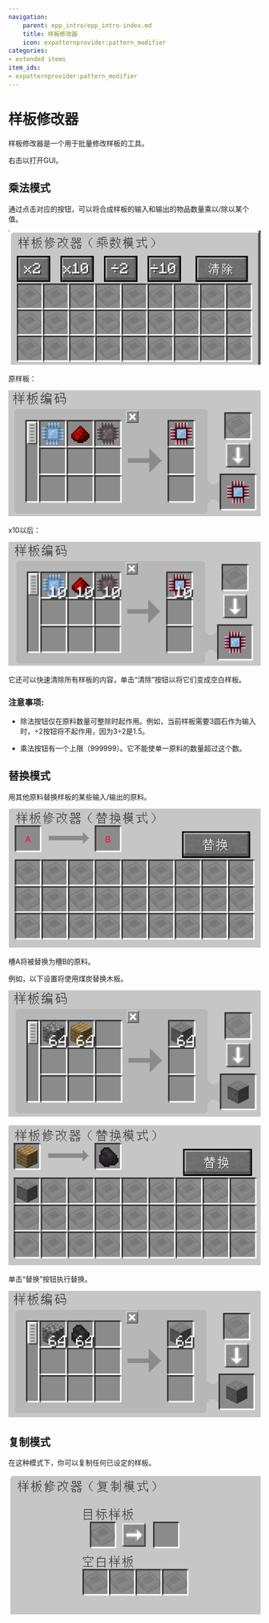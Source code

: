 ```yaml
---
navigation:
    parent: epp_intro/epp_intro-index.md
    title: 样板修改器
    icon: expatternprovider:pattern_modifier
categories:
- extended items
item_ids:
- expatternprovider:pattern_modifier
---
```


# 样板修改器

样板修改器是一个用于批量修改样板的工具。

<ItemImage id="expatternprovider:pattern_modifier" scale="4"></ItemImage>

右击以打开GUI。

## 乘法模式

通过点击对应的按钮，可以将合成样板的输入和输出的物品数量乘以/除以某个值。

![PM](../pic/pm.png)

原样板：

![PM1](../pic/pm1.png)

x10以后：

![PM2](../pic/pm2.png)

它还可以快速清除所有样板的内容，单击“清除”按钮以将它们变成空白样板。

### 注意事项:

- 除法按钮仅在原料数量可整除时起作用。例如，当前样板需要3圆石作为输入时，÷2按钮将不起作用，因为3÷2是1.5。

- 乘法按钮有一个上限（999999）。它不能使单一原料的数量超过这个数。

## 替换模式

用其他原料替换样板的某些输入/输出的原料。

![PM3](../pic/pm4.png)

槽A将被替换为槽B的原料。

例如，以下设置将使用煤炭替换木板。

![PM4](../pic/pm6.png)

![PM5](../pic/pm5.png)

单击“替换”按钮执行替换。

![PM6](../pic/pm7.png)

## 复制模式

在这种模式下，你可以复制任何已设定的样板。

![PM7](../pic/pm3.png)

